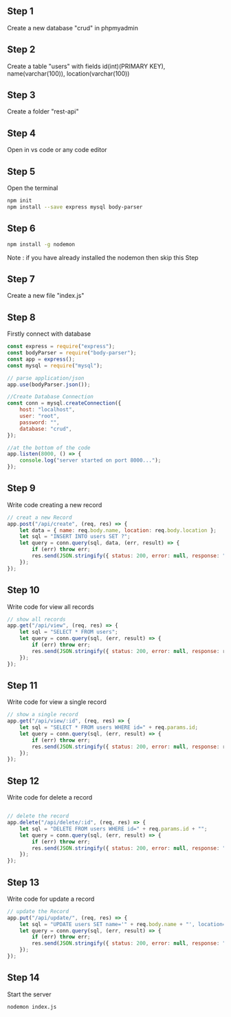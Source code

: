 ## Step 1 
Create a new database "crud" in phpmyadmin

## Step 2
Create a table "users" with fields id(int)(PRIMARY KEY), name(varchar(100)), location(varchar(100))

## Step 3
Create a folder "rest-api" 

## Step 4 
Open in vs code or any code editor

## Step 5 
Open the terminal
```bash
npm init 
npm install --save express mysql body-parser
```

## Step 6 
```bash
npm install -g nodemon
```
Note : if you have already installed the nodemon then skip this Step

## Step 7 
Create a new file "index.js"

## Step 8
Firstly connect with database
```javascript
const express = require("express");
const bodyParser = require("body-parser");
const app = express();
const mysql = require("mysql");

// parse application/json
app.use(bodyParser.json());

//Create Database Connection
const conn = mysql.createConnection({
	host: "localhost",
	user: "root",
	password: "",
	database: "crud",
});
```
```javascript
//at the bottom of the code
app.listen(8000, () => {
	console.log("server started on port 8000...");
});

```

## Step 9
Write code creating a new record

```javascript
// creat a new Record
app.post("/api/create", (req, res) => {
	let data = { name: req.body.name, location: req.body.location };
	let sql = "INSERT INTO users SET ?";
	let query = conn.query(sql, data, (err, result) => {
		if (err) throw err;
		res.send(JSON.stringify({ status: 200, error: null, response: "New Record is Added successfully" }));
	});
});
```

## Step 10
Write code for view all records
```javascript
// show all records
app.get("/api/view", (req, res) => {
	let sql = "SELECT * FROM users";
	let query = conn.query(sql, (err, result) => {
		if (err) throw err;
		res.send(JSON.stringify({ status: 200, error: null, response: result }));
	});
});

```
## Step 11
Write code for view a single record

```javascript
// show a single record
app.get("/api/view/:id", (req, res) => {
	let sql = "SELECT * FROM users WHERE id=" + req.params.id;
	let query = conn.query(sql, (err, result) => {
		if (err) throw err;
		res.send(JSON.stringify({ status: 200, error: null, response: result }));
	});
});
```

## Step 12
Write code for delete a record
```javascript

// delete the record
app.delete("/api/delete/:id", (req, res) => {
	let sql = "DELETE FROM users WHERE id=" + req.params.id + "";
	let query = conn.query(sql, (err, result) => {
		if (err) throw err;
		res.send(JSON.stringify({ status: 200, error: null, response: "Record deleted successfully" }));
	});
});

```

## Step 13
Write code for update a record
```javascript
// update the Record
app.put("/api/update/", (req, res) => {
	let sql = "UPDATE users SET name='" + req.body.name + "', location='" + req.body.location + "' WHERE id=" + req.body.id;
	let query = conn.query(sql, (err, result) => {
		if (err) throw err;
		res.send(JSON.stringify({ status: 200, error: null, response: "Record updated SuccessFully" }));
	});
});
```

## Step 14 
Start the server
```bash
nodemon index.js
```
